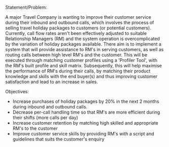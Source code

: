 Statement/Problem:

A major Travel Company is wanting to improve their customer service during their inbound and outbound calls, which involves the process of selling travel holiday packages to customers (or potential customers). Currently, call flow rates aren't been effectively adjusted to suitable Relationship Managers (RM) and the system operation is overcomplicated by the variation of holiday packages available. There aim is to implement a system that will provide assistance to RM's in serving customers, as well as routing calls between high level RM's and the customer. This will be executed through matching customer profiles using a 'Profiler Tool', with the RM's built profile and skill matrix. Subsequently, this will help maximise the performance of RM's during their calls, by matching their product knowledge and skills with the end buyer(s) and thus improving customer satisfaction and lead to an increase in sales. 


Objectives:

- Increase purchases of holiday packages by 20% in the next 2 months during inbound and outbound calls.
- Decrease per-call handling time so that RM's are more efficient during their shifts (more calls per day)
- Increase customer retention by matching high skilled and appropriate RM's to the customer 
- Improve customer service skills by providing RM's with a script and guidelines that suits the customer's enquiry


